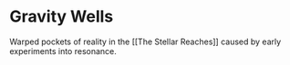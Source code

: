 # Gravity Wells
Warped pockets of reality in the [[The Stellar Reaches]] caused by early experiments into resonance.